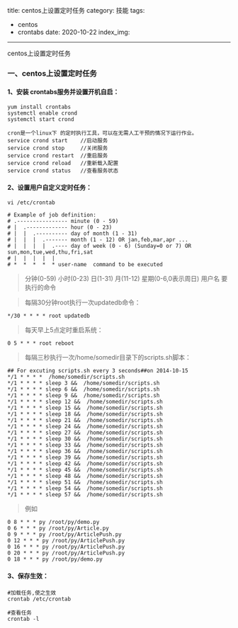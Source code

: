 title: centos上设置定时任务
category: 技能
tags: 
  - centos
  - crontabs
date: 2020-10-22
index_img: 

---

centos上设置定时任务

<!--more-->

<!--
 * @Author: 柯军
 * @Date: 2019-08-14 12:34:01
 * @Description: 
 -->
### 一、centos上设置定时任务

#### 1、安装 crontabs服务并设置开机自启：

```shell
yum install crontabs
systemctl enable crond
systemctl start crond

cron是一个linux下 的定时执行工具，可以在无需人工干预的情况下运行作业。
service crond start    //启动服务
service crond stop     //关闭服务
service crond restart  //重启服务
service crond reload   //重新载入配置
service crond status   //查看服务状态 
```

#### 2、设置用户自定义定时任务：

```
vi /etc/crontab

# Example of job definition:
# .---------------- minute (0 - 59)
# |  .------------- hour (0 - 23)
# |  |  .---------- day of month (1 - 31)
# |  |  |  .------- month (1 - 12) OR jan,feb,mar,apr ...
# |  |  |  |  .---- day of week (0 - 6) (Sunday=0 or 7) OR sun,mon,tue,wed,thu,fri,sat
# |  |  |  |  |
# *  *  *  *  * user-name  command to be executed
```

> 分钟(0-59) 小时(0-23) 日(1-31) 月(11-12) 星期(0-6,0表示周日) 用户名 要执行的命令

> 每隔30分钟root执行一次updatedb命令：

```
*/30 * * * * root updatedb
```

> 每天早上5点定时重启系统：

```
0 5 * * * root reboot
```

> 每隔三秒执行一次/home/somedir目录下的scripts.sh脚本：

```shell
## For excuting scripts.sh every 3 seconds##on 2014-10-15
*/1 * * * *  /home/somedir/scripts.sh
*/1 * * * * sleep 3 &&  /home/somedir/scripts.sh
*/1 * * * * sleep 6 &&  /home/somedir/scripts.sh
*/1 * * * * sleep 9 &&  /home/somedir/scripts.sh
*/1 * * * * sleep 12 &&  /home/somedir/scripts.sh
*/1 * * * * sleep 15 &&  /home/somedir/scripts.sh
*/1 * * * * sleep 18 &&  /home/somedir/scripts.sh
*/1 * * * * sleep 21 &&  /home/somedir/scripts.sh
*/1 * * * * sleep 24 &&  /home/somedir/scripts.sh
*/1 * * * * sleep 27 &&  /home/somedir/scripts.sh
*/1 * * * * sleep 30 &&  /home/somedir/scripts.sh
*/1 * * * * sleep 33 &&  /home/somedir/scripts.sh
*/1 * * * * sleep 36 &&  /home/somedir/scripts.sh
*/1 * * * * sleep 39 &&  /home/somedir/scripts.sh
*/1 * * * * sleep 42 &&  /home/somedir/scripts.sh
*/1 * * * * sleep 45 &&  /home/somedir/scripts.sh
*/1 * * * * sleep 48 &&  /home/somedir/scripts.sh
*/1 * * * * sleep 51 &&  /home/somedir/scripts.sh
*/1 * * * * sleep 54 &&  /home/somedir/scripts.sh
*/1 * * * * sleep 57 &&  /home/somedir/scripts.sh
```

> 例如

```shell
0 8 * * * py /root/py/demo.py
0 6 * * * py /root/py/Article.py
0 9 * * * py /root/py/ArticlePush.py
0 12 * * * py /root/py/ArticlePush.py
0 16 * * * py /root/py/ArticlePush.py
0 20 * * * py /root/py/ArticlePush.py
0 18 * * * py /root/py/demo.py

```

#### 3、保存生效：

```shell
#加载任务,使之生效
crontab /etc/crontab

#查看任务
crontab -l
```
